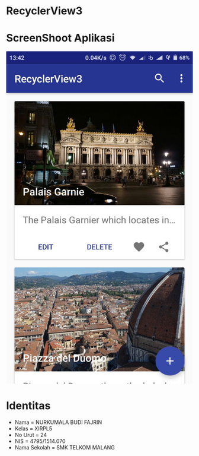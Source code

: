 # RecyclerView3
# ScreenShoot Aplikasi
![3](https://github.com/nurkumalabudif/RecyclerView3/blob/master/3.jpg)
# Identitas
* Nama = NURKUMALA BUDI FAJRIN 
* Kelas = XIRPL5 
* No Urut = 24 
* NIS = 4795/1514.070 
* Nama Sekolah = SMK TELKOM MALANG
